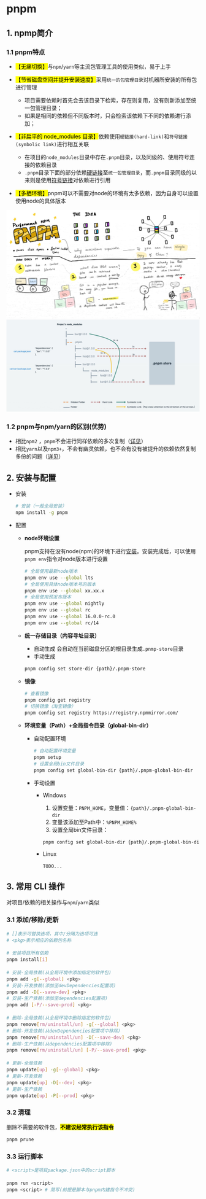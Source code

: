 # pnpm

## 1. npmp简介

### 1.1 pnpm特点

- <mark>【无痛切换】</mark>与`npm`/`yarn`等主流包管理工具的使用类似，易于上手
- <mark>【节省磁盘空间并提升安装速度】</mark>采用`统一的包管理目录`对机器所安装的所有包进行管理
  - 项目需要依赖时首先会去该目录下检索，存在则复用，没有则新添加至统一包管理目录；
  - 如果是相同的依赖但不同版本时，只会检索该依赖下不同的依赖进行添加；

- <mark>【非扁平的 node_modules 目录】</mark>依赖使用`硬链接(hard-link)`和`符号链接(symbolic link)`进行相互关联
  - 在项目的`node_modules`目录中存在`.pnpm`目录，以及同级的、使用符号连接的依赖目录
  - `.pnpm`目录下面的部分依赖<u>硬链接</u>至`统一包管理目录`，而`.pnpm`目录同级的以来则是使用<u>符号链接</u>对依赖进行引用

- <mark>【多栖环境】</mark>pnpm可以不需要对node的环境有太多依赖，因为自身可以设置使用node的具体版本

![节省磁盘空间并提升安装速度](./img/pnpm_motivation_1.jpg)
![非扁平的 node_modules 目录](./img/pnpm_motivation_2.jpg)

### 1.2 pnpm与npm/yarn的区别(优势)

- 相比`npm2` ，`pnpm`不会进行同样依赖的多次复制（[详见](https://mp.weixin.qq.com/s/sRKiqFNs24NYPxO4P5jq6Q)）
- 相比`yarn`以及`npm3+`，不会有幽灵依赖，也不会有没有被提升的依赖依然复制多份的问题（[详见](https://mp.weixin.qq.com/s/sRKiqFNs24NYPxO4P5jq6Q)）

## 2. 安装与配置

- 安装

  ```sh
  # 安装（一般全局安装）
  npm install -g pnpm
  ```

- 配置
  - **node环境设置**

    pnpm支持在没有node(npm)的环境下进行[安装](https://www.pnpm.cn/installation)。安装完成后，可以使用`pnpm env`指令对node版本进行设置

    ```sh
    # 全局使用最新node版本
    pnpm env use --global lts
    # 全局使用具体node版本号的版本
    pnpm env use --global xx.xx.x
    # 全局使用预发布版本
    pnpm env use --global nightly
    pnpm env use --global rc
    pnpm env use --global 16.0.0-rc.0
    pnpm env use --global rc/14
    ```

  - **统一存储目录（内容寻址目录）**
    - 自动生成
    会自动在当前磁盘分区的根目录生成`.pnmp-store`目录
    - 手动生成

    ```sh
    pnpm config set store-dir {path}/.pnpm-store
    ```

  - **镜像**

    ```sh
    # 查看镜像
    pnpm config get registry 
    # 切换镜像（淘宝镜像）
    pnpm config set registry https://registry.npmmirror.com/
    ```

  - **环境变量（Path）+全局指令目录（global-bin-dir）**

    - 自动配置环境

      ```sh
      # 自动配置环境变量
      pnpm setup
      # 设置全局bin文件目录
      pnpm config set global-bin-dir {path}/.pnpm-global-bin-dir
      ```

    - 手动设置

      - Windows

        1. 设置变量：`PNPM_HOME`，变量值：`{path}/.pnpm-global-bin-dir`
        2. 变量该添加至Path中：`%PNPM_HOME%`
        3. 设置全局bin文件目录：

          ```sh
          pnpm config set global-bin-dir {path}/.pnpm-global-bin-dir
          ```

      - Linux

        `TODO...`

## 3. 常用 CLI 操作

  对项目/依赖的相关操作与`npm`/`yarn`类似

### 3.1 添加/移除/更新

  ```sh
  # []表示可替换选项，其中/分隔为选项可选
  # <pkg>表示相应的依赖包名称

  # 安装项目所有依赖
  pnpm install[i]

  # 安装-全局依赖(从全局环境中添加指定的软件包)
  pnpm add -g[--global] <pkg>
  # 安装-开发依赖(添加至devDependencies配置项)
  pnpm add -D[--save-dev] <pkg>
  # 安装-生产依赖(添加至dependencies配置项)
  pnpm add [-P/--save-prod] <pkg>

  # 删除-全局依赖(从全局环境中删除指定的软件包)
  pnpm remove[rm/uninstall/un] -g[--global] <pkg>
  # 删除-开发依赖(从devDependencies配置项中移除)
  pnpm remove[rm/uninstall/un] -D[--save-dev] <pkg>
  # 删除-生产依赖(从dependencies配置项中移除)
  pnpm remove[rm/uninstall/un] [-P/--save-prod] <pkg>

  # 更新-全局依赖
  pnpm update[up] -g[--global] <pkg>
  # 更新-开发依赖
  pnpm update[up] -D[--dev] <pkg>
  # 更新-生产依赖
  pnpm update[up] -P[--prod] <pkg>
  ```

### 3.2 清理

  删除不需要的软件包，<mark>**不建议经常执行该指令**</mark>

  ```sh
  pnpm prune
  ```

### 3.3 运行脚本

  ```sh
  # <script>是项目package.json中的script脚本

  pnpm run <script>
  pnpm <script> # 简写(前提是脚本与pnpm内建指令不冲突)
  ```
